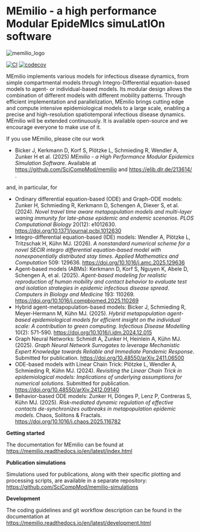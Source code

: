 # MEmilio - a high performance Modular EpideMIcs simuLatIOn software #

![memilio_logo](docs/memilio-small.png)

[![CI](https://github.com/SciCompMod/memilio/actions/workflows/main.yml/badge.svg)](https://github.com/SciCompMod/memilio/actions/workflows/main.yml)
[![codecov](https://codecov.io/gh/SciCompMod/memilio/branch/main/graph/badge.svg?token=DVQXIQJHBM)](https://codecov.io/gh/SciCompMod/memilio)

MEmilio implements various models for infectious disease dynamics, from simple compartmental models through Integro-Differential equation-based models to agent- or individual-based models. Its modular design allows the combination of different models with different mobility patterns. Through efficient implementation and parallelization, MEmilio brings cutting edge and compute intensive epidemiological models to a large scale, enabling a precise and high-resolution spatiotemporal infectious disease dynamics. MEmilio will be extended continuously. It is available open-source and we encourage everyone to make use of it.

If you use MEmilio, please cite our work

- Bicker J, Kerkmann D, Korf S, Plötzke L, Schmieding R, Wendler A, Zunker H et al. (2025)  *MEmilio - a High Performance Modular Epidemics Simulation Software*. Available at https://github.com/SciCompMod/memilio and https://elib.dlr.de/213614/ .

and, in particular, for

- Ordinary differential equation-based (ODE) and Graph-ODE models: Zunker H, Schmieding R, Kerkmann D, Schengen A, Diexer S, et al. (2024). *Novel travel time aware metapopulation models and multi-layer waning immunity for late-phase epidemic and endemic scenarios*. *PLOS Computational Biology* 20(12): e1012630. https://doi.org/10.1371/journal.pcbi.1012630
- Integro-differential equation-based (IDE) models: Wendler A, Plötzke L, Tritzschak H, Kühn MJ. (2026). *A nonstandard numerical scheme for a novel SECIR integro differential equation-based model with nonexponentially distributed stay times*. *Applied Mathematics and Computation* 509: 129636. https://doi.org/10.1016/j.amc.2025.129636
- Agent-based models (ABMs): Kerkmann D, Korf S, Nguyen K, Abele D, Schengen A, et al. (2025). *Agent-based modeling for realistic reproduction of human mobility and contact behavior to evaluate test and isolation strategies in epidemic infectious disease spread*. *Computers in Biology and Medicine* 193: 110269. https://doi.org/10.1016/j.compbiomed.2025.110269
- Hybrid agent-metapopulation-based models: Bicker J, Schmieding R, Meyer-Hermann M, Kühn MJ. (2025). *Hybrid metapopulation agent-based epidemiological models for efficient insight on the individual scale: A contribution to green computing*. *Infectious Disease Modelling* 10(2): 571-590. https://doi.org/10.1016/j.idm.2024.12.015
- Graph Neural Networks: Schmidt A, Zunker H, Heinlein A, Kühn MJ. (2025). *Graph Neural Network Surrogates to leverage Mechanistic Expert Knowledge towards Reliable and Immediate Pandemic Response*. Submitted for publication. https://doi.org/10.48550/arXiv.2411.06500
- ODE-based models with Linear Chain Trick: Plötzke L, Wendler A, Schmieding R, Kühn MJ. (2024). *Revisiting the Linear Chain Trick in epidemiological models: Implications of underlying assumptions for numerical solutions*. Submitted for publication. https://doi.org/10.48550/arXiv.2412.09140
- Behavior-based ODE models: Zunker H, Dönges P, Lenz P, Contreras S, Kühn MJ. (2025). *Risk-mediated dynamic regulation of effective contacts de-synchronizes outbreaks in metapopulation epidemic models*. Chaos, Solitons & Fractals. https://doi.org/10.1016/j.chaos.2025.116782


**Getting started**


The documentation for MEmilio can be found at 
https://memilio.readthedocs.io/en/latest/index.html

**Publication simulations**

Simulations used for publications, along with their specific plotting and processing scripts, 
are available in a separate repository:
https://github.com/SciCompMod/memilio-simulations

**Development**

The coding guidelines and git workflow description can be found in the documentation at 
https://memilio.readthedocs.io/en/latest/development.html
